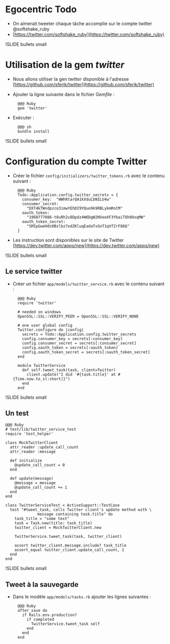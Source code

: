 # Egocentric Todo
- On aimerait tweeter chaque tâche accomplie sur le compte twitter @softshake_ruby
- [https://twitter.com/softshake_ruby](https://twitter.com/softshake_ruby)

!SLIDE bullets small
# Utilisation de la gem _twitter_

- Nous allons utiliser la gen _twitter_ disponible à l'adresse [https://github.com/sferik/twitter](https://github.com/sferik/twitter)
- Ajouter la ligne suivante dans le fichier _Gemfile_ :

        @@@ Ruby
        gem 'twitter'

- Exécuter :

        @@@ sh
        bundle install

!SLIDE bullets small
# Configuration du compte Twitter

- Créer le fichier `config/initializers/twitter_tokens.rb` avec le
contenu suivant :

        @@@ Ruby
        Todo::Application.config.twitter_secrets = {
          consumer_key:  "WWhRtarQA1kXduLbNILU4w"
          consumer_secret:
            "DXT4kTWndpzco3imwYEhDI9YQuo9k9RBLykmRnCM"
          oauth_token:
            "1960777086-t8uRh2v8Dpdz4W6DgW2NVeeXF3YbaiTOh0OxqMW"
          oauth_token_secret:
            "SMIpGweHdz0Bzlbz7odZKluqEadaTsGnT1qVfZrF86Q"
        }

- Les instruction sont disponibles sur le site de Twitter [https://dev.twitter.com/apps/new](https://dev.twitter.com/apps/new)


!SLIDE bullets small
## Le service twitter

- Créer un fichier `app/models/twitter_service.rb` avec le contenu suivant :

        @@@ Ruby
        require 'twitter'

        # needed on windows
        OpenSSL::SSL::VERIFY_PEER = OpenSSL::SSL::VERIFY_NONE

        # one user global config
        Twitter.configure do |config|
          secrets = Todo::Application.config.twitter_secrets
          config.consumer_key = secrets[:consumer_key]
          config.consumer_secret = secrets[:consumer_secret]
          config.oauth_token = secrets[:oauth_token]
          config.oauth_token_secret = secrets[:oauth_token_secret]
        end

        module TwitterService
          def self.tweet_task(task, client=Twitter)
            client.update("I did '#{task.title}' at #{Time.now.to_s(:short)}")
          end
        end

!SLIDE bullets small
## Un test

    @@@ Ruby
    # test/lib/twitter_service_test
    require 'test_helper'

    class MockTwitterClient
      attr_reader :update_call_count
      attr_reader :message

      def initialize
        @update_call_count = 0
      end

      def update(message)
        @message = message
        @update_call_count += 1
      end
    end

    class TwitterServiceTest < ActiveSupport::TestCase
      test "#tweet_task, calls Twitter client's update method with \
                  message containing task.title" do
        task_title = "some text"
        task = Task.new(title: task_title)
        twitter_client = MockTwitterClient.new

        TwitterService.tweet_task(task, twitter_client)

        assert twitter_client.message.include? task_title
        assert_equal twitter_client.update_call_count, 1
      end
    end

!SLIDE bullets small
## Tweet à la sauvegarde

- Dans le modèle `app/models/tasks.rb` ajouter les lignes 
suivantes :

        @@@ Ruby
        after_save do
          if Rails.env.production?
            if completed
              TwitterService.tweet_task self
            end
          end
        end

